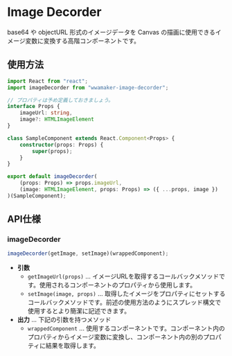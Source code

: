 Image Decorder
===
base64 や objectURL 形式のイメージデータを Canvas の描画に使用できるイメージ変数に変換する高階コンポーネントです。

## 使用方法
```typescript
import React from "react";
import imageDecorder from "wwamaker-image-decorder";

// プロパティは予め定義しておきましょう。
interface Props {
    imageUrl: string,
    image?: HTMLImageElement
}

class SampleComponent extends React.Component<Props> {
    constructor(props: Props) {
        super(props);
    }
}

export default imageDecorder(
    (props: Props) => props.imageUrl,
    (image: HTMLImageElement, props: Props) => ({ ...props, image })
)(SampleComponent);
```

## API仕様

### imageDecorder
```typescript
imageDecorder(getImage, setImage)(wrappedComponent);
```

- **引数**
    - `getImageUrl(props)` ... イメージURLを取得するコールバックメソッドです。使用されるコンポーネントのプロパティから使用します。
    - `setImage(image, props)` ... 取得したイメージをプロパティにセットするコールバックメソッドです。前述の使用方法のようにスプレッド構文で使用するとより簡潔に記述できます。
- **出力** ... 下記の引数を持つメソッド
    - `wrappedComponent` ... 使用するコンポーネントです。コンポーネント内のプロパティからイメージ変数に変換し、コンポーネント内の別のプロパティに結果を取得します。
